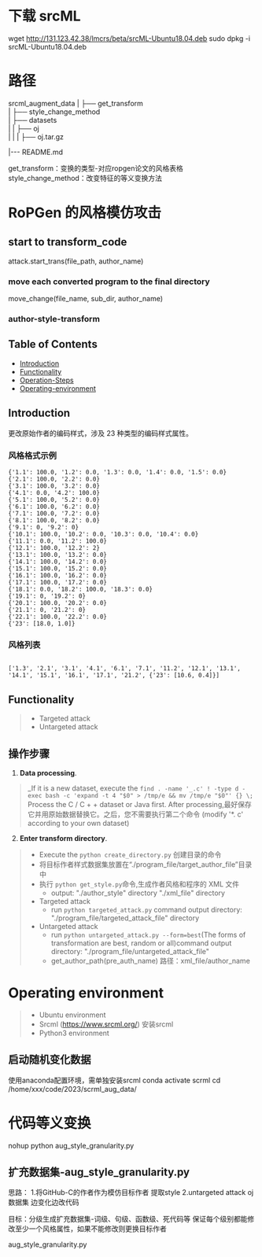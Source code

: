# 下载 srcML
  wget http://131.123.42.38/lmcrs/beta/srcML-Ubuntu18.04.deb
  sudo dpkg -i srcML-Ubuntu18.04.deb

# 路径
srcml_augment_data
|   ├── get_transform\
|   ├── style_change_method\
|   ├── datasets\
|   |   ├── oj\
|   |   |    ├── oj.tar.gz

|--- README.md

get_transform：变换的类型-对应ropgen论文的风格表格
style_change_method：改变特征的等义变换方法






# RoPGen 的风格模仿攻击
## start to transform_code
attack.start_trans(file_path, author_name)
### move each converted program to the final directory
move_change(file_name, sub_dir, author_name)


### author-style-transform

## Table of Contents

- [Introduction](#introduction)
- [Functionality](#functionality)
- [Operation-Steps](#operation-steps)
- [Operating-environment](#operating-environment)

## Introduction

更改原始作者的编码样式，涉及 23 种类型的编码样式属性。


### 风格格式示例
```
{'1.1': 100.0, '1.2': 0.0, '1.3': 0.0, '1.4': 0.0, '1.5': 0.0}
{'2.1': 100.0, '2.2': 0.0}
{'3.1': 100.0, '3.2': 0.0}
{'4.1': 0.0, '4.2': 100.0}
{'5.1': 100.0, '5.2': 0.0}
{'6.1': 100.0, '6.2': 0.0}
{'7.1': 100.0, '7.2': 0.0}
{'8.1': 100.0, '8.2': 0.0}
{'9.1': 0, '9.2': 0}
{'10.1': 100.0, '10.2': 0.0, '10.3': 0.0, '10.4': 0.0}
{'11.1': 0.0, '11.2': 100.0}
{'12.1': 100.0, '12.2': 2}
{'13.1': 100.0, '13.2': 0.0}
{'14.1': 100.0, '14.2': 0.0}
{'15.1': 100.0, '15.2': 0.0}
{'16.1': 100.0, '16.2': 0.0}
{'17.1': 100.0, '17.2': 0.0}
{'18.1': 0.0, '18.2': 100.0, '18.3': 0.0}
{'19.1': 0, '19.2': 0}
{'20.1': 100.0, '20.2': 0.0}
{'21.1': 0, '21.2': 0}
{'22.1': 100.0, '22.2': 0.0}
{'23': [18.0, 1.0]}

```
### 风格列表

```

['1.3', '2.1', '3.1', '4.1', '6.1', '7.1', '11.2', '12.1', '13.1', '14.1', '15.1', '16.1', '17.1', '21.2', {'23': [10.6, 0.4]}]
```


## Functionality

> - Targeted attack
> - Untargeted attack

## 操作步骤

1. **Data processing**.

> _If it is a new dataset, execute the `find . -name '_.c' ! -type d -exec bash -c 'expand -t 4 "$0" > /tmp/e && mv /tmp/e "$0"' {} \;` Process the C / C + + dataset or Java first. After processing,最好保存它并用原始数据替换它。之后，您不需要执行第二个命令 (modify '\*. c' according to your own dataset)

2. **Enter transform directory**.

> - Execute the `python create_directory.py` 创建目录的命令
> - 将目标作者样式数据集放置在“./program_file/target_author_file”目录中
> - 执行 `python get_style.py`命令,生成作者风格和程序的 XML 文件
>   - output:
>     "./author_style" directory
>     "./xml_file" directory
> - Targeted attack
>   - run `python targeted_attack.py` command
>     output directory: "./program_file/targeted_attack_file" directory
> - Untargeted attack
>   - run `python untargeted_attack.py --form=best`(The forms of transformation are best, random or all)command
>     output directory: "./program_file/untargeted_attack_file"
>   - get_author_path(pre_auth_name)  路径：xml_file/author_name

# Operating environment

> - Ubuntu environment
> - Srcml (https://www.srcml.org/) 安装srcml
> - Python3 environment


## 启动随机变化数据
使用anaconda配置环境，需单独安装srcml
conda activate scrml
cd /home/xxx/code/2023/scrml_aug_data/


# 代码等义变换

nohup python aug_style_granularity.py


## 扩充数据集-aug_style_granularity.py 
思路：
1.将GitHub-C的作者作为模仿目标作者
    提取style
2.untargeted attack oj数据集
    边变化边改代码

目标：分级生成扩充数据集-词级、句级、函数级、死代码等
保证每个级别都能修改至少一个风格属性，如果不能修改则更换目标作者

aug_style_granularity.py 